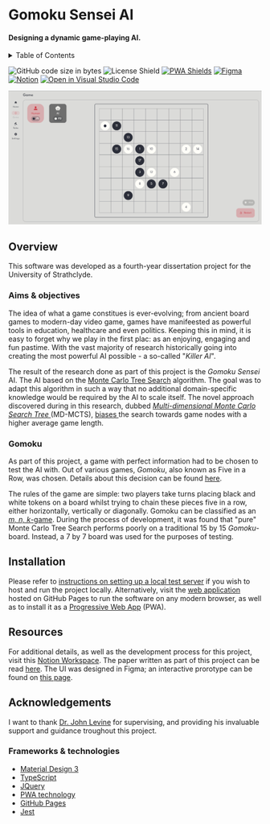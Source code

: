 # Gomoku Sensei AI
#### Designing a dynamic game-playing AI.

<details>
    <summary> Table of Contents </summary>
    <ol> 
        <li> <a href="#overview"> Overview </a> </li>
            <ol>
                <li> <a href="#aims--objectives"> Aims & objectives </a> </li>
                <li> <a href="#gomoku"> Gomoku </a> </li>
            </ol>
        <li> <a href="#installation"> Installation </a> </li>
        <li> <a href="#resources"> Resources </a> </li>
        <li> <a href="#acknowledgements"> Acknowledgements </a> </li>
            <ol>
                <li> <a href="#frameworks--technologies"> Frameworks & technologies </a> </li>
            </ol>
    </ol>
</details>

![GitHub code size in bytes](https://img.shields.io/github/languages/code-size/HaresMahmood/gomoku-sensei)
![License Shield](https://img.shields.io/github/license/HaresMahmood/gomoku-sensei)
[![PWA Shields](https://www.pwa-shields.com/1.0.0/series/dark/green.svg)](https://haresmahmood.github.io/gomoku-sensei/)
[![Figma](https://badgen.net/badge/icon/Figma%20Prototype/orange?icon=https://upload.wikimedia.org/wikipedia/commons/3/33/Figma-logo.svg&label)](https://www.figma.com/proto/uhH23aRZvGQsOViY0bnnVP/Gomoku?node-id=64%3A19)
[![Notion](https://badgen.net/badge/icon/Notion%20Workspace/black?icon=https://cdn.worldvectorlogo.com/logos/notion-logo-1.svg&label)](https://opposite-brain-cb0.notion.site/CS408-1e5c4e3c9b0d4291b6a968855d9270e9)
[![Open in Visual Studio Code](https://open.vscode.dev/badges/open-in-vscode.svg)](https://open.vscode.dev/HaresMahmood/gomoku-sensei)

![Screenshot](./res/screenshot.png)

## Overview
This software was developed as a fourth-year dissertation project for the University of Strathclyde.

### Aims & objectives

The idea of what a game constitues is ever-evolving; from ancient board games to modern-day video game, games have manifeested as powerful tools in education, healthcare and even politics. Keeping this in mind, it is easy to forget why we play in the first plac: as an enjoying, engaging and fun pastime. With the vast majority of research historically going into creating the most powerful AI possible - a so-called "_Killer AI_".

The result of the research done as part of this project is the _Gomoku Sensei_ AI. The AI based on the [Monte Carlo Tree Search](https://en.wikipedia.org/wiki/Monte_Carlo_tree_search) algorithm. The goal was to adapt this algorithm in such a way that no additional domain-specific knowledge would be required by the AI to scale itself. The novel approach discovered during in this research, dubbed _<ins> Multi-dimensional Monte Carlo Search Tree </ins>_ (MD-MCTS), <ins> biases </ins> the search towards game nodes with a higher average game length.

### Gomoku

As part of this project, a game with perfect information had to be chosen to test the AI with. Out of various games, _Gomoku_, also known as Five in a Row, was chosen. Details about this decision can be found [here](https://opposite-brain-cb0.notion.site/Game-choice-735efe566bef40b08ebfc9a0d75389ff).

The rules of the game are simple: two players take turns placing black and white tokens on a board whilst trying to chain these pieces five in a row, either horizontally, vertically or diagonally. Gomoku can be classified as an [_m, n, k_-game](https://en.wikipedia.org/wiki/M,n,k-game). During the process of development, it was found that "pure" Monte Carlo Tree Search performs poorly on a traditional 15 by 15 _Gomoku_-board. Instead, a 7 by 7 board was used for the purposes of testing.

## Installation
Please refer to [instructions on setting up a local test server](https://developer.mozilla.org/en-US/docs/Learn/Common_questions/set_up_a_local_testing_server) if you wish to host and run the project locally. Alternatively, visit the [web application](https://haresmahmood.github.io/gomoku-sensei/) hosted on GitHub Pages to run the software on any modern browser, as well as to install it as a [Progressive Web App](https://web.dev/progressive-web-apps/) (PWA).

## Resources
For additional details, as well as the development process for this project, visit this [Notion Workspace](https://opposite-brain-cb0.notion.site/CS408-1e5c4e3c9b0d4291b6a968855d9270e9). The paper written as part of this project can be read [here](https://s3.us-west-2.amazonaws.com/secure.notion-static.com/61ec2c18-660e-46ec-8590-3e2e8ce3d316/progress_report.pdf?X-Amz-Algorithm=AWS4-HMAC-SHA256&X-Amz-Content-Sha256=UNSIGNED-PAYLOAD&X-Amz-Credential=AKIAT73L2G45EIPT3X45%2F20220222%2Fus-west-2%2Fs3%2Faws4_request&X-Amz-Date=20220222T001249Z&X-Amz-Expires=86400&X-Amz-Signature=0313cab7c63a706c3e7285a00cef6f1991de20f2b31157649f4a4721556398cd&X-Amz-SignedHeaders=host&response-content-disposition=filename%20%3D%22progress%2520report.pdf%22&x-id=GetObject). The UI was designed in Figma; an interactive prorotype can be found on [this page](https://www.figma.com/proto/uhH23aRZvGQsOViY0bnnVP/Gomoku?node-id=64%3A19).

## Acknowledgements
I want to thank [Dr. John Levine](https://www.strath.ac.uk/staff/levinejohndr/) for supervising, and providing his invaluable support and guidance troughout this project.

### Frameworks & technologies
* [Material Design 3](https://m3.material.io/)
* [TypeScript](https://www.typescriptlang.org/)
* [JQuery](https://jquery.com/)
* [PWA technology](https://web.dev/progressive-web-apps/)
* [GitHub Pages](https://pages.github.com/)
* [Jest](https://jestjs.io/)
